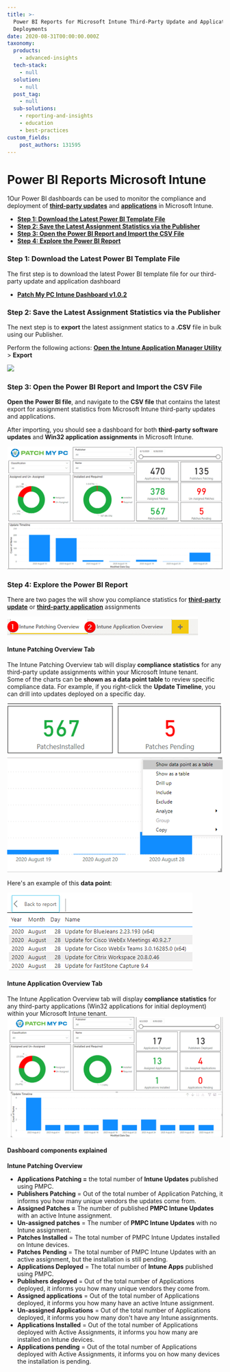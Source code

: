 ```yaml
---
title: >-
  Power BI Reports for Microsoft Intune Third-Party Update and Application
  Deployments
date: 2020-08-31T00:00:00.000Z
taxonomy:
  products:
    - advanced-insights
  tech-stack:
    - null
  solution:
    - null
  post_tag:
    - null
  sub-solutions:
    - reporting-and-insights
    - education
    - best-practices
custom_fields:
    post_authors: 131595
---
```


# Power BI Reports Microsoft Intune

1Our Power BI dashboards can be used to monitor the compliance and deployment of [**third-party updates**](../../third-party-patch-management-for-microsoft-intune/) and [**applications**](../../automatically-create-and-deploy-applications-in-microsoft-intune/) in Microsoft Intune.

* [**Step 1: Download the Latest Power BI Template File**](power-bi-reports-microsoft-intune.md#topic1)
* [**Step 2: Save the Latest Assignment Statistics via the Publisher**](power-bi-reports-microsoft-intune.md#topic2)
* [**Step 3: Open the Power BI Report and Import the CSV File**](power-bi-reports-microsoft-intune.md#topic3)
* [**Step 4: Explore the Power BI Report**](power-bi-reports-microsoft-intune.md#topic4)

### Step 1: Download the Latest Power BI Template File

The first step is to download the latest Power BI template file for our third-party update and application dashboard

* [**Patch My PC Intune Dashboard v1.0.2**](https://patchmypc.com/app/uploads/2025/06/PatchMyPC-Intune-Dashboard-v1.0.2.zip)

### Step 2: Save the Latest Assignment Statistics via the Publisher

The next step is to **export** the latest assignment statics to a **.CSV** file in bulk using our Publisher.

Perform the following actions: [**Open the Intune Application Manager Utility**](https://patchmypc.com/intune-application-manager-utility) > **Export**

![](/_images/IntunePowerBiReportVersion1-0-2.png)

### Step 3: Open the Power BI Report and Import the CSV File

**Open the Power BI file**, and navigate to the **CSV file** that contains the latest export for assignment statistics from Microsoft Intune third-party updates and applications.

After importing, you should see a dashboard for both **third-party software updates** and **Win32 application assignments** in Microsoft Intune.

![Intune Dashboard for Third-Party Updates](/_images/Intune-Dashboard-for-Third-Party-Updates-2023.png "Intune Dashboard for Third-Party Updates")

### Step 4: Explore the Power BI Report

There are two pages the will show you compliance statistics for [**third-party update**](../../third-party-patch-management-for-microsoft-intune/) or [**third-party application**](../../automatically-create-and-deploy-applications-in-microsoft-intune/) assignments

![Power BI Tabs for Intune Patching of Third-Party Updates](/_images/Power-BI-Tabs-for-Intune-Patching-of-Third-Party-Updates.png "Power BI Tabs for Intune Patching of Third-Party Updates")

#### Intune Patching Overview Tab

The Intune Patching Overview tab will display **compliance statistics** for any third-party update assignments within your Microsoft Intune tenant.\
Some of the charts can be **shown as a data point table** to review specific compliance data. For example, if you right-click the **Update Timeline**, you can drill into updates deployed on a specific day.

![Drill Into Specific Updates Power BI](/_images/Drill-Into-Specific-Updates-Power-BI.png "Drill Into Specific Updates Power BI")

Here's an example of this **data point**:

![Drilled In Report for Software Update](/_images/Drilled-In-Report-for-Software-Update.png "Drilled In Report for Software Update")

#### Intune Application Overview Tab

The Intune Application Overview tab will display **compliance statistics** for any third-party applications (Win32 applications for initial deployment) within your Microsoft Intune tenant.\
![](/_images/Intune-Application-Overview.png)

#### Dashboard components explained

**Intune Patching Overview**

* **Applications Patching =**  the total number of **Intune Updates** published using PMPC.
* **Publishers Patching** = Out of the total number of Application Patching, it informs you how many unique vendors the updates come from.
* **Assigned Patches =** The number of published **PMPC Intune Updates** with an active Intune assignment.
* **Un-assigned patches** = The number of **PMPC Intune Updates** with no Intune assignment.
* **Patches Installed** = The total number of PMPC Intune Updates installed on Intune devices.
* **Patches** **Pending** = The total number of PMPC Intune Updates with an active assignment, but the installation is still pending.
* **Applications Deployed** = The total number of **Intune Apps** published using PMPC.
* **Publishers deployed** = Out of the total number of Applications deployed, it informs you how many unique vendors they come from.
* **Assigned applications** = Out of the total number of Applications deployed, it informs you how many have an active Intune assignment.
* **Un-assigned Applications** = Out of the total number of Applications deployed, it informs you how many don't have any Intune assignments.
* **Applications Installed** = Out of the total number of Applications deployed with Active Assignments, it informs you how many are installed on Intune devices.
* **Applications pending** = Out of the total number of Applications deployed with Active Assignments, it informs you on how many devices the  installation is pending.
